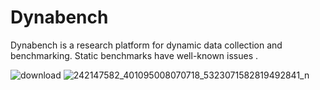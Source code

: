 # Dynabench
Dynabench is a research platform for dynamic data collection and benchmarking. Static benchmarks have well-known issues .



![download](https://user-images.githubusercontent.com/15075906/135279813-d930e1cc-9b7b-4a49-a178-d615cff6ac5b.png)
![242147582_401095008070718_5323071582819492841_n](https://user-images.githubusercontent.com/15075906/135280372-655c700f-e1d1-4794-8415-e266ec78b87d.gif)





